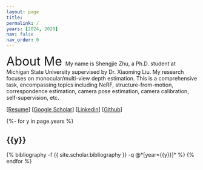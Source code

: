 ```yaml
---
layout: page
title:  
permalink: /
years: [2024, 2020]
nav: false
nav_order: 0
---
```

<font size="6.5"> About Me </font>
My name is Shengjie Zhu, a Ph.D. student at Michigan State University supervised by Dr. Xiaoming Liu.
My research focuses on monocular/multi-view depth estimation. This is a comprehensive task, encompassing topics including
NeRF, structure-from-motion, correspondence estimation, camera pose estimation, camera calibration, self-supervision, etc.

[[Resume](https://shngjz.github.io/assets/pdf/Shengjie_Zhu_Resume.pdf)] [[Google Scholar](https://scholar.google.com/citations?user=4hHEXZkAAAAJ&hl=en)] [[Linkedin](https://www.linkedin.com/in/shengjie-zhu-b71945159/)] [[Github](https://github.com/ShngJZ)] 

<div class="publications">
{%- for y in page.years %}
  <h2 class="year">{{y}}</h2>
  {% bibliography -f {{ site.scholar.bibliography }} -q @*[year={{y}}]* %}
{% endfor %}
</div>